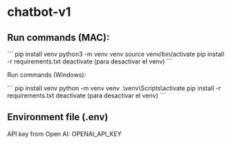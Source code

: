 # chatbot-v1

## Run commands (MAC):

´´´
pip install venv
python3 -m venv venv
source venv/bin/activate
pip install -r requirements.txt
deactivate (para desactivar el venv)
´´´

Run commands (Windows):

´´´
pip install venv
python -m venv venv
.\venv\Scripts\activate
pip install -r requirements.txt
deactivate (para desactivar el venv)
´´´

## Environment file (.env)
API key from Open AI: OPENAI_API_KEY
